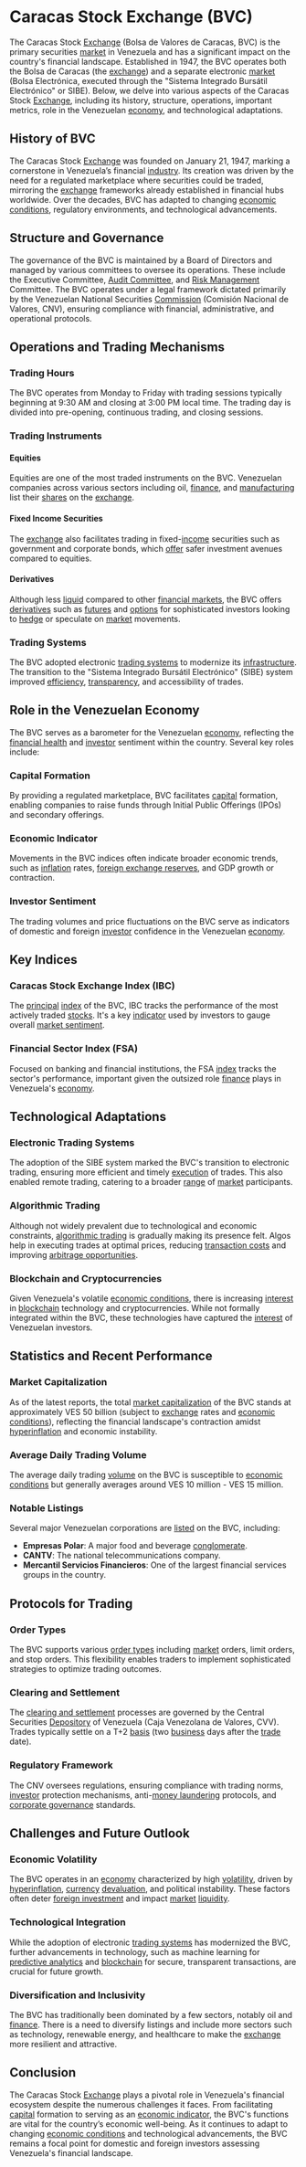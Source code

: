 # Caracas Stock Exchange (BVC)

The Caracas Stock [Exchange](../e/exchange.md) (Bolsa de Valores de Caracas, BVC) is the primary securities [market](../m/market.md) in Venezuela and has a significant impact on the country's financial landscape. Established in 1947, the BVC operates both the Bolsa de Caracas (the [exchange](../e/exchange.md)) and a separate electronic [market](../m/market.md) (Bolsa Electrónica, executed through the "Sistema Integrado Bursátil Electrónico" or SIBE). Below, we delve into various aspects of the Caracas Stock [Exchange](../e/exchange.md), including its history, structure, operations, important metrics, role in the Venezuelan [economy](../e/economy.md), and technological adaptations. 

## History of BVC

The Caracas Stock [Exchange](../e/exchange.md) was founded on January 21, 1947, marking a cornerstone in Venezuela’s financial [industry](../i/industry.md). Its creation was driven by the need for a regulated marketplace where securities could be traded, mirroring the [exchange](../e/exchange.md) frameworks already established in financial hubs worldwide. Over the decades, BVC has adapted to changing [economic conditions](../e/economic_conditions.md), regulatory environments, and technological advancements.

## Structure and Governance

The governance of the BVC is maintained by a Board of Directors and managed by various committees to oversee its operations. These include the Executive Committee, [Audit Committee](../a/audit_committee.md), and [Risk Management](../r/risk_management.md) Committee. The BVC operates under a legal framework dictated primarily by the Venezuelan National Securities [Commission](../c/commission.md) (Comisión Nacional de Valores, CNV), ensuring compliance with financial, administrative, and operational protocols.

## Operations and Trading Mechanisms

### Trading Hours

The BVC operates from Monday to Friday with trading sessions typically beginning at 9:30 AM and closing at 3:00 PM local time. The trading day is divided into pre-opening, continuous trading, and closing sessions.

### Trading Instruments

#### Equities

Equities are one of the most traded instruments on the BVC. Venezuelan companies across various sectors including oil, [finance](../f/finance.md), and [manufacturing](../m/manufacturing.md) list their [shares](../s/shares.md) on the [exchange](../e/exchange.md).

#### Fixed Income Securities

The [exchange](../e/exchange.md) also facilitates trading in fixed-[income](../i/income.md) securities such as government and corporate bonds, which [offer](../o/offer.md) safer investment avenues compared to equities.

#### Derivatives

Although less [liquid](../l/liquid.md) compared to other [financial markets](../f/financial_market.md), the BVC offers [derivatives](../d/derivatives.md) such as [futures](../f/futures.md) and [options](../o/options.md) for sophisticated investors looking to [hedge](../h/hedge.md) or speculate on [market](../m/market.md) movements.

### Trading Systems

The BVC adopted electronic [trading systems](../t/trading_systems.md) to modernize its [infrastructure](../i/infrastructure.md). The transition to the "Sistema Integrado Bursátil Electrónico" (SIBE) system improved [efficiency](../e/efficiency.md), [transparency](../t/transparency.md), and accessibility of trades.

## Role in the Venezuelan Economy

The BVC serves as a barometer for the Venezuelan [economy](../e/economy.md), reflecting the [financial health](../f/financial_health.md) and [investor](../i/investor.md) sentiment within the country. Several key roles include:

### Capital Formation

By providing a regulated marketplace, BVC facilitates [capital](../c/capital.md) formation, enabling companies to raise funds through Initial Public Offerings (IPOs) and secondary offerings.

### Economic Indicator

Movements in the BVC indices often indicate broader economic trends, such as [inflation](../i/inflation.md) rates, [foreign exchange reserves](../f/foreign_exchange_reserves.md), and GDP growth or contraction.

### Investor Sentiment

The trading volumes and price fluctuations on the BVC serve as indicators of domestic and foreign [investor](../i/investor.md) confidence in the Venezuelan [economy](../e/economy.md).

## Key Indices

### Caracas Stock Exchange Index (IBC)

The [principal](../p/principal.md) [index](../i/index.md) of the BVC, IBC tracks the performance of the most actively traded [stocks](../s/stock.md). It's a key [indicator](../i/indicator.md) used by investors to gauge overall [market sentiment](../m/market_sentiment.md).

### Financial Sector Index (FSA)

Focused on banking and financial institutions, the FSA [index](../i/index.md) tracks the sector's performance, important given the outsized role [finance](../f/finance.md) plays in Venezuela's [economy](../e/economy.md).

## Technological Adaptations

### Electronic Trading Systems

The adoption of the SIBE system marked the BVC's transition to electronic trading, ensuring more efficient and timely [execution](../e/execution.md) of trades. This also enabled remote trading, catering to a broader [range](../r/range.md) of [market](../m/market.md) participants.

### Algorithmic Trading

Although not widely prevalent due to technological and economic constraints, [algorithmic trading](../a/accountability.md) is gradually making its presence felt. Algos help in executing trades at optimal prices, reducing [transaction costs](../t/transaction_costs.md) and improving [arbitrage opportunities](../a/arbitrage_opportunities.md).

### Blockchain and Cryptocurrencies

Given Venezuela's volatile [economic conditions](../e/economic_conditions.md), there is increasing [interest](../i/interest.md) in [blockchain](../b/blockchain_in_trading.md) technology and cryptocurrencies. While not formally integrated within the BVC, these technologies have captured the [interest](../i/interest.md) of Venezuelan investors.

## Statistics and Recent Performance

### Market Capitalization

As of the latest reports, the total [market capitalization](../m/market_capitalization.md) of the BVC stands at approximately VES 50 billion (subject to [exchange](../e/exchange.md) rates and [economic conditions](../e/economic_conditions.md)), reflecting the financial landscape's contraction amidst [hyperinflation](../h/hyperinflation.md) and economic instability.

### Average Daily Trading Volume

The average daily trading [volume](../v/volume.md) on the BVC is susceptible to [economic conditions](../e/economic_conditions.md) but generally averages around VES 10 million - VES 15 million.

### Notable Listings

Several major Venezuelan corporations are [listed](../l/listed.md) on the BVC, including:

- **Empresas Polar**: A major food and beverage [conglomerate](../c/conglomerate.md).
- **CANTV**: The national telecommunications company.
- **Mercantil Servicios Financieros**: One of the largest financial services groups in the country.

## Protocols for Trading

### Order Types

The BVC supports various [order types](../o/order_types_in_trading.md) including [market](../m/market.md) orders, limit orders, and stop orders. This flexibility enables traders to implement sophisticated strategies to optimize trading outcomes.

### Clearing and Settlement

The [clearing and settlement](../c/clearing_and_settlement.md) processes are governed by the Central Securities [Depository](../d/depository.md) of Venezuela (Caja Venezolana de Valores, CVV). Trades typically settle on a T+2 [basis](../b/basis.md) (two [business](../b/business.md) days after the [trade](../t/trade.md) date).

### Regulatory Framework

The CNV oversees regulations, ensuring compliance with trading norms, [investor](../i/investor.md) protection mechanisms, anti-[money laundering](../m/money_laundering.md) protocols, and [corporate governance](../c/corporate_governance.md) standards.

## Challenges and Future Outlook

### Economic Volatility

The BVC operates in an [economy](../e/economy.md) characterized by high [volatility](../v/volatility.md), driven by [hyperinflation](../h/hyperinflation.md), [currency](../c/currency.md) [devaluation](../d/devaluation.md), and political instability. These factors often deter [foreign investment](../f/foreign_investment.md) and impact [market](../m/market.md) [liquidity](../l/liquidity.md).

### Technological Integration

While the adoption of electronic [trading systems](../t/trading_systems.md) has modernized the BVC, further advancements in technology, such as machine learning for [predictive analytics](../p/predictive_analytics.md) and [blockchain](../b/blockchain_in_trading.md) for secure, transparent transactions, are crucial for future growth.

### Diversification and Inclusivity

The BVC has traditionally been dominated by a few sectors, notably oil and [finance](../f/finance.md). There is a need to diversify listings and include more sectors such as technology, renewable energy, and healthcare to make the [exchange](../e/exchange.md) more resilient and attractive.

## Conclusion

The Caracas Stock [Exchange](../e/exchange.md) plays a pivotal role in Venezuela's financial ecosystem despite the numerous challenges it faces. From facilitating [capital](../c/capital.md) formation to serving as an [economic indicator](../e/economic_indicator.md), the BVC's functions are vital for the country’s economic well-being. As it continues to adapt to changing [economic conditions](../e/economic_conditions.md) and technological advancements, the BVC remains a focal point for domestic and foreign investors assessing Venezuela's financial landscape.